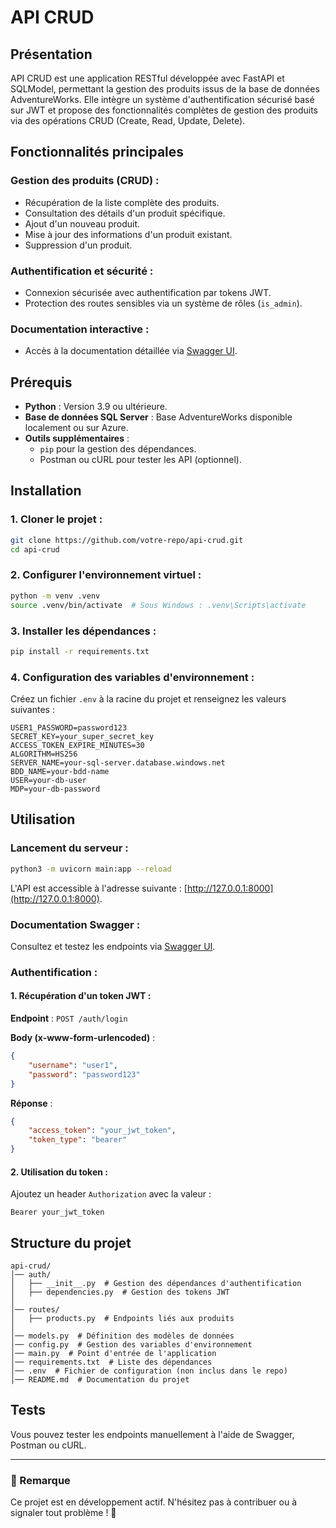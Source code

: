 # API CRUD

## Présentation

API CRUD est une application RESTful développée avec FastAPI et SQLModel, permettant la gestion des produits issus de la base de données AdventureWorks. Elle intègre un système d'authentification sécurisé basé sur JWT et propose des fonctionnalités complètes de gestion des produits via des opérations CRUD (Create, Read, Update, Delete).

## Fonctionnalités principales

### Gestion des produits (CRUD) :

- Récupération de la liste complète des produits.
- Consultation des détails d'un produit spécifique.
- Ajout d'un nouveau produit.
- Mise à jour des informations d'un produit existant.
- Suppression d'un produit.

### Authentification et sécurité :

- Connexion sécurisée avec authentification par tokens JWT.
- Protection des routes sensibles via un système de rôles (`is_admin`).

### Documentation interactive :

- Accès à la documentation détaillée via [Swagger UI](http://127.0.0.1:8000/docs).

## Prérequis

- **Python** : Version 3.9 ou ultérieure.
- **Base de données SQL Server** : Base AdventureWorks disponible localement ou sur Azure.
- **Outils supplémentaires** :
  - `pip` pour la gestion des dépendances.
  - Postman ou cURL pour tester les API (optionnel).

## Installation

### 1. Cloner le projet :

```sh
git clone https://github.com/votre-repo/api-crud.git
cd api-crud
```

### 2. Configurer l'environnement virtuel :

```sh
python -m venv .venv
source .venv/bin/activate  # Sous Windows : .venv\Scripts\activate
```

### 3. Installer les dépendances :

```sh
pip install -r requirements.txt
```

### 4. Configuration des variables d'environnement :

Créez un fichier `.env` à la racine du projet et renseignez les valeurs suivantes :

```env
USER1_PASSWORD=password123
SECRET_KEY=your_super_secret_key
ACCESS_TOKEN_EXPIRE_MINUTES=30
ALGORITHM=HS256
SERVER_NAME=your-sql-server.database.windows.net
BDD_NAME=your-bdd-name
USER=your-db-user
MDP=your-db-password
```

## Utilisation

### Lancement du serveur :

```sh
python3 -m uvicorn main:app --reload
```

L'API est accessible à l'adresse suivante : [http://127.0.0.1:8000](http://127.0.0.1:8000).

### Documentation Swagger :

Consultez et testez les endpoints via [Swagger UI](http://127.0.0.1:8000/docs).

### Authentification :

#### 1. Récupération d'un token JWT :

**Endpoint** : `POST /auth/login`

**Body (x-www-form-urlencoded)** :

```json
{
    "username": "user1",
    "password": "password123"
}
```

**Réponse** :

```json
{
    "access_token": "your_jwt_token",
    "token_type": "bearer"
}
```

#### 2. Utilisation du token :

Ajoutez un header `Authorization` avec la valeur :

```
Bearer your_jwt_token
```


## Structure du projet

```
api-crud/
│── auth/
│   ├── __init__.py  # Gestion des dépendances d'authentification
│   ├── dependencies.py  # Gestion des tokens JWT
│
│── routes/
│   ├── products.py  # Endpoints liés aux produits
│
│── models.py  # Définition des modèles de données
│── config.py  # Gestion des variables d'environnement
│── main.py  # Point d'entrée de l'application
│── requirements.txt  # Liste des dépendances
│── .env  # Fichier de configuration (non inclus dans le repo)
│── README.md  # Documentation du projet
```

## Tests

Vous pouvez tester les endpoints manuellement à l'aide de Swagger, Postman ou cURL.

---

### 📌 Remarque

Ce projet est en développement actif. N'hésitez pas à contribuer ou à signaler tout problème ! 🚀

